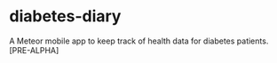 # diabetes-diary
A Meteor mobile app to keep track of health data for diabetes patients. [PRE-ALPHA]
